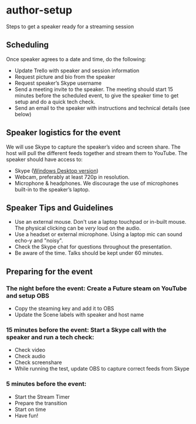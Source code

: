 # author-setup
Steps to get a speaker ready for a streaming session

## Scheduling
Once speaker agrees to a date and time, do the following:
-	Update Trello with speaker and session information
-	Request picture and bio from the speaker
-	Request speaker’s Skype username 
-	Send a meeting invite to the speaker.  The meeting should start 15 minutes before the scheduled event, to give the speaker time to get setup and do a quick tech check.
-	Send an email to the speaker with instructions and technical details (see below)

## Speaker logistics for the event
We will use Skype to capture the speaker’s video and screen share.  The host will pull the different feeds together and stream them to YouTube.  The speaker should have access to:
-	Skype ([Windows Desktop version](https://www.skype.com/en/get-skype/download-skype-for-desktop/))
-	Webcam, preferably at least 720p in resolution.
-	Microphone & headphones.  We discourage the use of microphones built-in to the speaker’s laptop.

## Speaker Tips and Guidelines

* Use an external mouse. Don't use a laptop touchpad or in-built mouse. The physical clicking can be _very_ loud on the audio.
* Use a headset or external microphone. Using a laptop mic can sound echo-y and "noisy".
* Check the Skype chat for questions throughout the presentation. 
* Be aware of the time. Talks should be kept under 60 minutes. 

## Preparing for the event
### The night before the event: Create a Future steam on YouTube and setup OBS
-	Copy the steaming key and add it to OBS
-	Update the Scene labels with speaker and host name
### 15 minutes before the event: Start a Skype call with the speaker and run a tech check:
-	Check video
-	Check audio
-	Check screenshare
-	While running the test, update OBS to capture correct feeds from Skype
### 5 minutes before the event: 
-	Start the Stream Timer
-	Prepare the transition
-	Start on time
-	Have fun!

